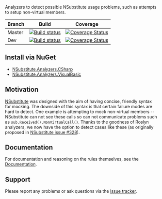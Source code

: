 Analyzers to detect possible NSubstitute usage problems, such as attempts to setup non-virtual members.

| Branch        | Build           | Coverage  |
| ------------- |-------------| -----|
| Master      | [![Build status](https://ci.appveyor.com/api/projects/status/t9lhmp61nuy3a7k5/branch/master?svg=true)](https://ci.appveyor.com/project/NSubstitute/nsubstitute-analyzers/branch/master)      |   [![Coverage Status](https://coveralls.io/repos/github/nsubstitute/NSubstitute.Analyzers/badge.svg?branch=master)](https://coveralls.io/github/nsubstitute/NSubstitute.Analyzers?branch=master) |
| Dev      | [![Build status](https://ci.appveyor.com/api/projects/status/t9lhmp61nuy3a7k5/branch/dev?svg=true)](https://ci.appveyor.com/project/NSubstitute/nsubstitute-analyzers/branch/dev)    |   [![Coverage Status](https://coveralls.io/repos/github/nsubstitute/NSubstitute.Analyzers/badge.svg?branch=dev)](https://coveralls.io/github/nsubstitute/NSubstitute.Analyzers?branch=dev) |

## Install via NuGet

* [NSubstitute.Analyzers.CSharp](https://www.nuget.org/packages/NSubstitute.Analyzers.CSharp/)
* [NSubstitute.Analyzers.VisualBasic](https://www.nuget.org/packages/NSubstitute.Analyzers.VisualBasic/)

## Motivation

[NSubstitute](https://github.com/nsubstitute/NSubstitute) was designed with the aim of having concise, friendly syntax for mocking. The downside of this syntax is that certain failure modes are hard to detect. One example is attempting to mock non-virtual members -- NSubstitute can not see these calls so can not communicate problems such as `sub.Received().NonVirtualCall()`. Thanks to the goodness of Roslyn analyzers, we now have the option to detect cases like these (as originally proposed in [NSubstitute issue #328](https://github.com/nsubstitute/NSubstitute/issues/328)).

## Documentation

For documentation and reasoning on the rules themselves, see the [Documentation](https://github.com/nsubstitute/NSubstitute.Analyzers/blob/master/documentation).

## Support

Please report any problems or ask questions via the [Issue tracker](https://github.com/nsubstitute/NSubstitute.Analyzers/issues).
